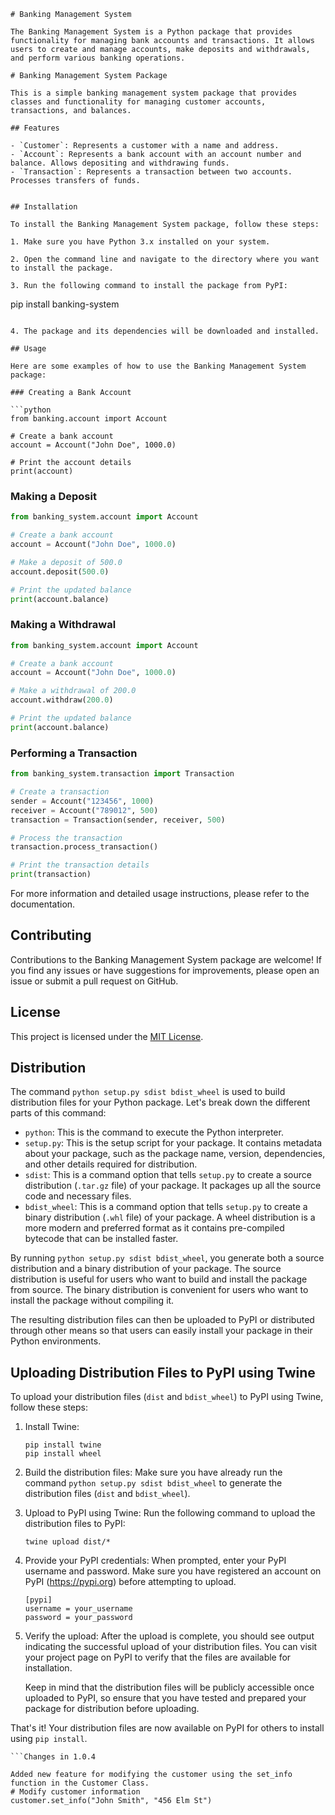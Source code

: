 ```
# Banking Management System

The Banking Management System is a Python package that provides functionality for managing bank accounts and transactions. It allows users to create and manage accounts, make deposits and withdrawals, and perform various banking operations.

# Banking Management System Package

This is a simple banking management system package that provides classes and functionality for managing customer accounts, transactions, and balances.

## Features

- `Customer`: Represents a customer with a name and address.
- `Account`: Represents a bank account with an account number and balance. Allows depositing and withdrawing funds.
- `Transaction`: Represents a transaction between two accounts. Processes transfers of funds.


## Installation

To install the Banking Management System package, follow these steps:

1. Make sure you have Python 3.x installed on your system.

2. Open the command line and navigate to the directory where you want to install the package.

3. Run the following command to install the package from PyPI:

   ```
   pip install banking-system
   ```

4. The package and its dependencies will be downloaded and installed.

## Usage

Here are some examples of how to use the Banking Management System package:

### Creating a Bank Account

```python
from banking.account import Account

# Create a bank account
account = Account("John Doe", 1000.0)

# Print the account details
print(account)
```


### Making a Deposit

```python
from banking_system.account import Account

# Create a bank account
account = Account("John Doe", 1000.0)

# Make a deposit of 500.0
account.deposit(500.0)

# Print the updated balance
print(account.balance)
```

### Making a Withdrawal

```python
from banking_system.account import Account

# Create a bank account
account = Account("John Doe", 1000.0)

# Make a withdrawal of 200.0
account.withdraw(200.0)

# Print the updated balance
print(account.balance)
```

### Performing a Transaction

```python
from banking_system.transaction import Transaction

# Create a transaction
sender = Account("123456", 1000)
receiver = Account("789012", 500)
transaction = Transaction(sender, receiver, 500)

# Process the transaction
transaction.process_transaction()

# Print the transaction details
print(transaction)
```

For more information and detailed usage instructions, please refer to the documentation.

## Contributing

Contributions to the Banking Management System package are welcome! If you find any issues or have suggestions for improvements, please open an issue or submit a pull request on GitHub.

## License

This project is licensed under the [MIT License](https://opensource.org/licenses/MIT).

## Distribution

The command `python setup.py sdist bdist_wheel` is used to build distribution files for your Python package. Let's break down the different parts of this command:

- `python`: This is the command to execute the Python interpreter.
- `setup.py`: This is the setup script for your package. It contains metadata about your package, such as the package name, version, dependencies, and other details required for distribution.
- `sdist`: This is a command option that tells `setup.py` to create a source distribution (`.tar.gz` file) of your package. It packages up all the source code and necessary files.
- `bdist_wheel`: This is a command option that tells `setup.py` to create a binary distribution (`.whl` file) of your package. A wheel distribution is a more modern and preferred format as it contains pre-compiled bytecode that can be installed faster.

By running `python setup.py sdist bdist_wheel`, you generate both a source distribution and a binary distribution of your package. The source distribution is useful for users who want to build and install the package from source. The binary distribution is convenient for users who want to install the package without compiling it.

The resulting distribution files can then be uploaded to PyPI or distributed through other means so that users can easily install your package in their Python environments.

## Uploading Distribution Files to PyPI using Twine

To upload your distribution files (`dist` and `bdist_wheel`) to PyPI using Twine, follow these steps:

1. Install Twine:
   ```
   pip install twine
   pip install wheel
   ```

2. Build the distribution files:
   Make sure you have already run the command `python setup.py sdist bdist_wheel` to generate the distribution files (`dist` and `bdist_wheel`).

3. Upload to PyPI using Twine:
   Run the following command to upload the distribution files to PyPI:
   ```
   twine upload dist/*
   ```

4. Provide your PyPI credentials:
   When prompted, enter your PyPI username and password. Make sure you have registered an account on PyPI (https://pypi.org) before attempting to upload.

   
   ```
   [pypi]
   username = your_username
   password = your_password
   ```

5. Verify the upload:
   After the upload is complete, you should see output indicating the successful upload of your distribution files. You can visit your project page on PyPI to verify that the files are available for installation.

   Keep in mind that the distribution files will be publicly accessible once uploaded to PyPI, so ensure that you have tested and prepared your package for distribution before uploading.

That's it! Your distribution files are now available on PyPI for others to install using `pip install`.
```
```Changes in 1.0.4

Added new feature for modifying the customer using the set_info function in the Customer Class.
# Modify customer information
customer.set_info("John Smith", "456 Elm St")

```